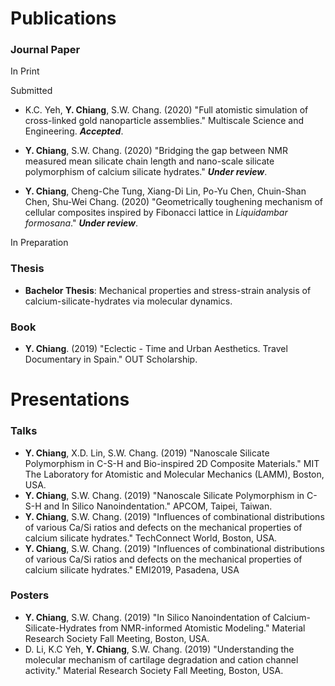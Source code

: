 
# Publications

### Journal Paper

In Print

Submitted

* K.C. Yeh, **Y. Chiang**, S.W. Chang. (2020) "Full atomistic simulation of cross-linked gold nanoparticle assemblies." Multiscale Science and Engineering. ***Accepted***.

* **Y. Chiang**, S.W. Chang. (2020) "Bridging the gap between NMR measured mean silicate chain length and nano-scale silicate polymorphism of calcium silicate hydrates." ***Under review***.

* **Y. Chiang**, Cheng-Che Tung, Xiang-Di Lin, Po-Yu Chen, Chuin-Shan Chen, Shu-Wei Chang. (2020) "Geometrically toughening mechanism of cellular
composites inspired by Fibonacci lattice in
*Liquidambar formosana*." ***Under review***. 

In Preparation

### Thesis

* **Bachelor Thesis**: Mechanical properties and stress-strain analysis of calcium-silicate-hydrates via molecular dynamics.

### Book

* **Y. Chiang**. (2019) "Eclectic - Time and Urban Aesthetics. Travel Documentary in Spain." OUT Scholarship.


# Presentations

### Talks

* **Y. Chiang**, X.D. Lin, S.W. Chang. (2019) "Nanoscale Silicate Polymorphism in C-S-H and Bio-inspired 2D Composite Materials." MIT The Laboratory for Atomistic and Molecular Mechanics (LAMM), Boston, USA.
* **Y. Chiang**, S.W. Chang. (2019) "Nanoscale Silicate Polymorphism in C-S-H and In Silico Nanoindentation." APCOM, Taipei, Taiwan.
* **Y. Chiang**, S.W. Chang. (2019) "Influences of combinational distributions of various Ca/Si ratios and defects on the mechanical properties of calcium silicate hydrates." TechConnect World, Boston, USA.
* **Y. Chiang**, S.W. Chang. (2019) "Influences of combinational distributions of various Ca/Si ratios and defects on the mechanical properties of calcium silicate hydrates." EMI2019, Pasadena, USA

### Posters

* **Y. Chiang**, S.W. Chang. (2019) "In Silico Nanoindentation of Calcium-Silicate-Hydrates from NMR-informed Atomistic Modeling." Material Research Society Fall Meeting, Boston, USA.
* D. Li, K.C Yeh, **Y. Chiang**, S.W. Chang. (2019) "Understanding the molecular mechanism of cartilage degradation and cation channel activity." Material Research Society Fall Meeting, Boston, USA.

